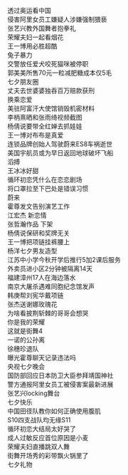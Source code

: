 透过奥运看中国  
侵害阿里女员工嫌疑人涉嫌强制猥亵  
张艺兴教外国舞者抱拳礼  
荣耀夫妇一起看烟花  
王一博用必胜超酷  
兔子暴力  
交警放任爱犬咬死猫咪被停职  
郭美美所售70元一粒减肥糖成本仅5毛  
七夕朋友圈  
丈夫去世婆婆独吞百万赔款获刑  
换乘恋爱  
美驻阿富汗大使馆销毁机密材料  
李柄熹晒和张雨绮视频截图  
杨倩说要带全红婵去抓娃娃  
王一博对布布是真爱  
连锁品牌创始人驾驶蔚来ES8车祸逝世  
美国宇航员或为早日返回地球破坏飞船  
滔搏  
王冰冰好甜  
循环初恋凭什么在恋恋剧场  
将口罩拉至下巴处是错误习惯  
蔚来  
霍尊发文告别演艺工作  
江宏杰 新恋情  
张哲瀚作品 下架  
杨倩说保研和奖牌无关  
王一博把项链挂裤腰上  
杨洋七夕男友造型  
江苏中小学今秋开学后推行5加2课后服务  
外卖员进小区2分钟被隔离14天  
福建漳州17人在海边落水  
南京大屠杀遇难同胞纪念馆发声  
韩庚帮刘宪华戴项链  
张杰送谢娜玫瑰花  
为啥看披荆斩棘的哥哥会想哭  
你是我的荣耀  
这就是街舞4  
一诺的公孙离  
徐穗珍退队  
曝光霍尊聊天记录违法吗  
央视七夕晚会  
国防部回应日本防卫大臣参拜靖国神社  
警方通报阿里女员工被侵害案最新进展  
张艺兴locking舞台  
七夕快乐  
中国田径队教你如何正确使用腹肌  
S10四支战队均无缘S11  
循环初恋大结局太好哭了  
成人过敏反应首位原因是小麦  
荣耀夫妇直播跳双人舞  
街舞开场秀的彩带飘火锅里了  
七夕礼物  

